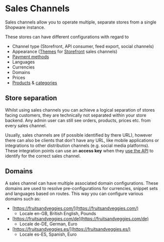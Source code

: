 # Sales Channels

Sales channels allow you to operate multiple, separate stores from a single Shopware instance.

These stores can have different configurations with regard to

* Channel type \(Storefront, API consumer, feed export, social channels\)
* Appearance \([Themes](sales-channels.md) for [Storefront](../../../guides/plugins/plugins/storefront/) sales channels\)
* [Payment methods](https://github.com/shopware/docs/tree/398d77d6998dd9966386fd6f38cb4f636f7d8237/concepts/commerce/checkout-concept/payments.md)
* Languages
* Currencies
* Domains
* Prices
* [Products](products.md) & [categories](categories.md)

## Store separation

Whilst using sales channels you can achieve a logical separation of stores facing customers, they are technically not separated within your store backend. Any admin user can still see orders, products, prices etc. from every sales channel.

Usually, sales channels are \(if possible identified by there URL\), however there can also be clients that don't have any URL, like mobile applications or integrations to other distribution channels \(e.g. social media platforms\). These integration points can use an **access key** when they [use the API](../../../guides/integrations-api/store-api-guide/#authentication-and-setup) to identify for the correct sales channel.

## Domains

A sales channel can have multiple associated domain configurations. These domains are used to resolve pre-configurations for currencies, snippet sets and languages based on routes. This way you can configure various domains such as:

* [https://fruitsandveggies.com/](https://fruitsandveggies.com/)
  * Locale en-GB, British English, Pounds
* [https://fruitsandveggies.com/de](https://fruitsandveggies.com/de)
  * Locale de-DE, German, Euro
* [https://fruitsandveggies.es/](https://fruitsandveggies.es/)
  * Locale es-ES, Spanish, Euro
